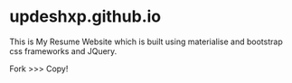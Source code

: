 # updeshxp.github.io
This is My Resume Website which is built using materialise and bootstrap css frameworks and JQuery.

Fork >>> Copy!
